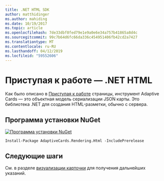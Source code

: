 ```yaml
---
title: .NET HTML SDK
author: matthidinger
ms.author: mahiding
ms.date: 10/19/2017
ms.topic: article
ms.openlocfilehash: 7de33dbf0fed79e1e9a0e6e34a757b41865a8d4c
ms.sourcegitcommit: 99c7b64d6fc66da336c454951406fb42cd2a7427
ms.translationtype: MT
ms.contentlocale: ru-RU
ms.lasthandoff: 04/12/2019
ms.locfileid: "59552606"
---
```

# <a name="getting-started---net-html"></a>Приступая к работе — .NET HTML

Как было описано в [Приступая к работе](../../../authoring-cards/getting-started.md) страницы, инструмент Adaptive Cards — это объектная модель сериализации JSON карты. Это библиотека .NET для создания HTML-разметки, обычно с сервера.

## <a name="nuget-install"></a>Программа установки NuGet

[![Программа установки NuGet](https://img.shields.io/nuget/vpre/AdaptiveCards.Rendering.Html.svg)](https://www.nuget.org/packages/AdaptiveCards.Rendering.Html)

```console
Install-Package AdaptiveCards.Rendering.Html -IncludePrerelease
```

## <a name="next-steps"></a>Следующие шаги

См. в разделе [визуализации карточки](render-a-card.md) для получения дальнейших указаний.